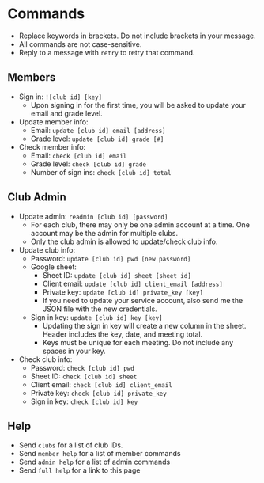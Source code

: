 # Commands
- Replace keywords in brackets. Do not include brackets in your message.
- All commands are not case-sensitive.
- Reply to a message with `retry` to retry that command.

## Members
- Sign in: `![club id] [key]`
    - Upon signing in for the first time, you will be asked to update your email and grade level.
- Update member info:
    - Email: `update [club id] email [address]`
    - Grade level: `update [club id] grade [#]`
- Check member info:
    - Email: `check [club id] email`
    - Grade level: `check [club id] grade`
    - Number of sign ins: `check [club id] total`

## Club Admin
- Update admin: `readmin [club id] [password]`
    - For each club, there may only be one admin account at a time. One account may be the admin for multiple clubs.
    - Only the club admin is allowed to update/check club info.
- Update club info:
    - Password: `update [club id] pwd [new password]`
    - Google sheet:
        - Sheet ID: `update [club id] sheet [sheet id]`
        - Client email: `update [club id] client_email [address]`
        - Private key: `update [club id] private_key [key]`
        - If you need to update your service account, also send me the JSON file with the new credentials.
    - Sign in key: `update [club id] key [key]`
        - Updating the sign in key will create a new column in the sheet. Header includes the key, date, and meeting total.
        - Keys must be unique for each meeting. Do not include any spaces in your key.
- Check club info:
    - Password: `check [club id] pwd`
    - Sheet ID: `check [club id] sheet`
    - Client email: `check [club id] client_email`
    - Private key: `check [club id] private_key`
    - Sign in key: `check [club id] key`

## Help
- Send `clubs` for a list of club IDs.
- Send `member help` for a list of member commands
- Send `admin help` for a list of admin commands
- Send `full help` for a link to this page
